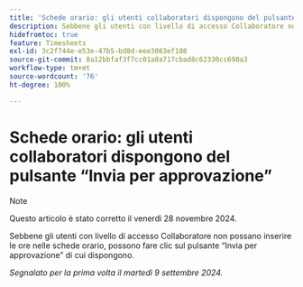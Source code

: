 ```yaml
---
title: 'Schede orario: gli utenti collaboratori dispongono del pulsante “Invia per approvazione”'
description: Sebbene gli utenti con livello di accesso Collaboratore non possano inserire le ore nelle schede orario, possono fare clic sul pulsante “Invia per approvazione” di cui dispongono.
hidefromtoc: true
feature: Timesheets
exl-id: 3c2f744e-e53e-47b5-bd8d-eee3063ef108
source-git-commit: 8a12bbfaf3f7cc01a8a717cbad8c62330cc690a3
workflow-type: tm+mt
source-wordcount: '76'
ht-degree: 100%

---
```


# Schede orario: gli utenti collaboratori dispongono del pulsante “Invia per approvazione”

>[!NOTE]
>
>Questo articolo è stato corretto il venerdì 28 novembre 2024.

Sebbene gli utenti con livello di accesso Collaboratore non possano inserire le ore nelle schede orario, possono fare clic sul pulsante “Invia per approvazione” di cui dispongono.

_Segnalato per la prima volta il martedì 9 settembre 2024._
